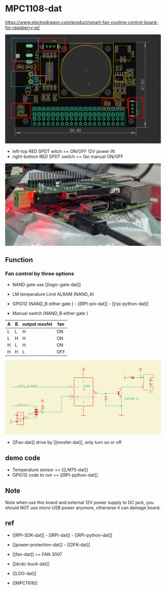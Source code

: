 
# MPC1108-dat

https://www.electrodragon.com/product/smart-fan-cooling-control-board-for-raspberry-pi/



![](2025-08-07-19-07-16.png)

- left-top RED SPDT witch == ON/OFF 12V power IN 
- right-bottom RED SPDT switch == fan manual ON/OFF 



![](2025-08-07-18-53-33.png)

## Function 

### Fan control by three options 

- NAND gate use [[logic-gate-dat]] 

- LM temperature Limit ALRAM (NAND_A)
- GPIO12 (NAND_B either gate ) - [[RPI-pin-dat]] - [[rpi-python-dat]]
- Manual switch (NAND_B either gate )


| A   | B   | output mosfet | fan |
| --- | --- | ------------- | --- |
| L   | L   | H             | ON  |
| L   | H   | H             | ON  |
| H   | L   | H             | ON  |
| H   | H   | L             | OFF |


![](2025-02-03-17-08-52.png)

- [[Fan-dat]] drive by [[mosfet-dat]], only turn on or off




## demo code 

- Temperature sensor == [[LM75-dat]]
- GPIO12 code to run == [[RPI-python-dat]]

## Note 

Note when use this board and external 12V power supply to DC jack, you should NOT use micro USB power anymore, otherwise it can damage board.






## ref 

- [[RPI-SDK-dat]] - [[RPI-dat]] - [[RPI-python-dat]]

- [[power-protection-dat]] - [[DFK-dat]]

- [[fan-dat]] == FAN 3007 

- [[dcdc-buck-dat]]

- [[LDO-dat]]

- [[MPC1108]]

